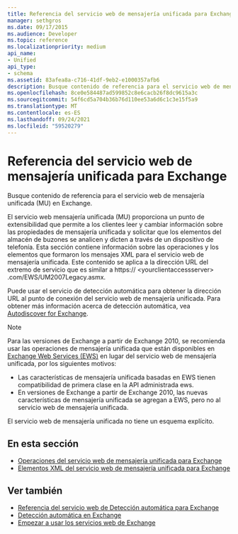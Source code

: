 ```yaml
---
title: Referencia del servicio web de mensajería unificada para Exchange
manager: sethgros
ms.date: 09/17/2015
ms.audience: Developer
ms.topic: reference
ms.localizationpriority: medium
api_name:
- Unified
api_type:
- schema
ms.assetid: 83afea8a-c716-41df-9eb2-e1000357afb6
description: Busque contenido de referencia para el servicio web de mensajería unificada (MU) en Exchange.
ms.openlocfilehash: 8ce0e584487ad599852c8e6cacb26f8dc9615a3c
ms.sourcegitcommit: 54f6cd5a704b36b76d110ee53a6d6c1c3e15f5a9
ms.translationtype: MT
ms.contentlocale: es-ES
ms.lasthandoff: 09/24/2021
ms.locfileid: "59520279"
---
```

# <a name="unified-messaging-web-service-reference-for-exchange"></a>Referencia del servicio web de mensajería unificada para Exchange

Busque contenido de referencia para el servicio web de mensajería unificada (MU) en Exchange.
  
El servicio web mensajería unificada (MU) proporciona un punto de extensibilidad que permite a los clientes leer y cambiar información sobre las propiedades de mensajería unificada y solicitar que los elementos del almacén de buzones se analicen y dicten a través de un dispositivo de telefonía. Esta sección contiene información sobre las operaciones y los elementos que formaron los mensajes XML para el servicio web de mensajería unificada. Este contenido se aplica a la dirección URL del extremo de servicio que es similar a https:// \<yourclientaccessserver\> .com/EWS/UM2007Legacy.asmx. 
  
Puede usar el servicio de detección automática para obtener la dirección URL al punto de conexión del servicio web de mensajería unificada. Para obtener más información acerca de detección automática, vea [Autodiscover for Exchange](../exchange-web-services/autodiscover-for-exchange.md).
  
> [!NOTE]
>  Para las versiones de Exchange a partir de Exchange 2010, se recomienda usar las operaciones de mensajería unificada que están disponibles en [Exchange Web Services (EWS)](https://msdn.microsoft.com/library/60285497-0c4e-4e51-84e1-34dd6d89a5d8%28Office.15%29.aspx) en lugar del servicio web de mensajería unificada, por los siguientes motivos: 
> - Las características de mensajería unificada basadas en EWS tienen compatibilidad de primera clase en la API administrada ews. 
> - En versiones de Exchange a partir de Exchange 2010, las nuevas características de mensajería unificada se agregan a EWS, pero no al servicio web de mensajería unificada. 
  
El servicio web de mensajería unificada no tiene un esquema explícito.
  
## <a name="in-this-section"></a>En esta sección
<a name="bk_InThisSection"> </a>

- [Operaciones del servicio web de mensajería unificada para Exchange](unified-messaging-web-service-operations-for-exchange.md)   
- [Elementos XML del servicio web de mensajería unificada para Exchange](unified-messaging-web-service-xml-elements-for-exchange.md)
    
## <a name="see-also"></a>Ver también

- [Referencia del servicio web de Detección automática para Exchange](autodiscover-web-service-reference-for-exchange.md)
- [Detección automática en Exchange](../exchange-web-services/autodiscover-for-exchange.md)
- [Empezar a usar los servicios web de Exchange](../exchange-web-services/start-using-web-services-in-exchange.md)
    

